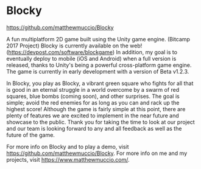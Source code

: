 Blocky
======
https://github.com/matthewmuccio/Blocky

A fun multiplatform 2D game built using the Unity game engine. (Bitcamp 2017 Project)
Blocky is currently available on the web! (https://devpost.com/software/blockgame) In addition, my goal is to eventually deploy to mobile (iOS and Android) when a full version is released, thanks to Unity's being a powerful cross-platform game engine.
The game is currently in early development with a version of Beta v1.2.3.

In Blocky, you play as Blocky, a vibrant green square who fights for all that is good in an eternal struggle in a world overcome by a swarm of red squares, blue bombs (coming soon), and other surprises. The goal is simple; avoid the red enemies for as long as you can and rack up the highest score! Although the game is fairly simple at this point, there are plenty of features we are excited to implement in the near future and showcase to the public. Thank you for taking the time to look at our project and our team is looking forward to any and all feedback as well as the future of the game.

For more info on Blocky and to play a demo, visit https://github.com/matthewmuccio/Blocky.
For more info on me and my projects, visit https://www.matthewmuccio.com/.
